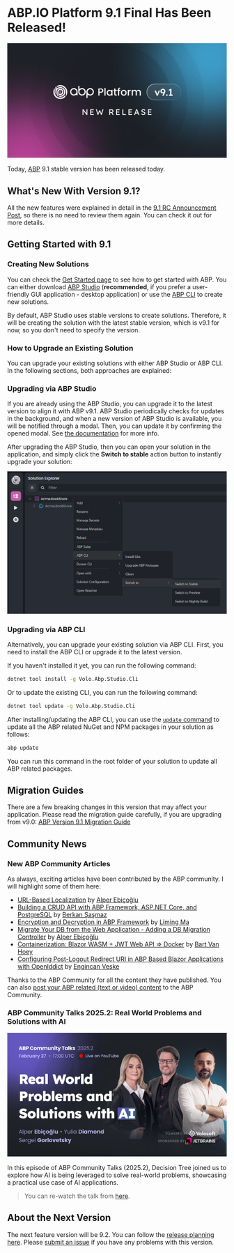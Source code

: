 # ABP.IO Platform 9.1 Final Has Been Released!

![](cover-image.png)

Today, [ABP](https://abp.io/) 9.1 stable version has been released today. 

## What's New With Version 9.1?

All the new features were explained in detail in the [9.1 RC Announcement Post](https://abp.io/community/articles/abp-platform-9.1-rc-has-been-released-wws5l00k), so there is no need to review them again. You can check it out for more details. 

## Getting Started with 9.1

### Creating New Solutions

You can check the [Get Started page](https://abp.io/get-started) to see how to get started with ABP. You can either download [ABP Studio](https://abp.io/get-started#abp-studio-tab) (**recommended**, if you prefer a user-friendly GUI application - desktop application) or use the [ABP CLI](https://abp.io/docs/latest/cli) to create new solutions.

By default, ABP Studio uses stable versions to create solutions. Therefore, it will be creating the solution with the latest stable version, which is v9.1 for now, so you don't need to specify the version.

### How to Upgrade an Existing Solution

You can upgrade your existing solutions with either ABP Studio or ABP CLI. In the following sections, both approaches are explained:

### Upgrading via ABP Studio

If you are already using the ABP Studio, you can upgrade it to the latest version to align it with ABP v9.1. ABP Studio periodically checks for updates in the background, and when a new version of ABP Studio is available, you will be notified through a modal. Then, you can update it by confirming the opened modal. See [the documentation](https://abp.io/docs/latest/studio/installation#upgrading) for more info.

After upgrading the ABP Studio, then you can open your solution in the application, and simply click the **Switch to stable** action button to instantly upgrade your solution:

![](switch-to-stable.png)

### Upgrading via ABP CLI

Alternatively, you can upgrade your existing solution via ABP CLI. First, you need to install the ABP CLI or upgrade it to the latest version.

If you haven't installed it yet, you can run the following command:

```bash
dotnet tool install -g Volo.Abp.Studio.Cli
```

Or to update the existing CLI, you can run the following command:

```bash
dotnet tool update -g Volo.Abp.Studio.Cli
```

After installing/updating the ABP CLI, you can use the [`update` command](https://abp.io/docs/latest/CLI#update) to update all the ABP related NuGet and NPM packages in your solution as follows:

```bash
abp update
```

You can run this command in the root folder of your solution to update all ABP related packages.

## Migration Guides

There are a few breaking changes in this version that may affect your application. Please read the migration guide carefully, if you are upgrading from v9.0: [ABP Version 9.1 Migration Guide](https://abp.io/docs/latest/release-info/migration-guides/abp-9-1)

## Community News

### New ABP Community Articles

As always, exciting articles have been contributed by the ABP community. I will highlight some of them here:

* [URL-Based Localization](https://abp.io/community/articles/urlbased-localization-3ivzinbb) by [Alper Ebiçoğlu](https://twitter.com/alperebicoglu)
* [Building a CRUD API with ABP Framework, ASP.NET Core, and PostgreSQL](https://abp.io/community/articles/building-a-crud-api-with-abp-framework-asp.net-core-and-postgresql-elrj0old) by [Berkan Şaşmaz](https://github.com/berkansasmaz) 
* [Encryption and Decryption in ABP Framework](https://abp.io/community/articles/encryption-and-decryption-in-abp-framework-37uqhdwz) by [Liming Ma](https://github.com/maliming)
* [Migrate Your DB from the Web Application - Adding a DB Migration Controller](https://abp.io/community/articles/migrate-your-db-from-the-web-application-adding-a-db-migration-controller-in-abp-framework-x3u3uvk3) by [Alper Ebiçoğlu](https://twitter.com/alperebicoglu)
* [Containerization: Blazor WASM + JWT Web API => Docker](https://abp.io/community/articles/containerization-blazor-wasm-jwt-web-api-docker-i3eirlsf) by [Bart Van Hoey](https://abp.io/community/members/bartvanhoey)
* [Configuring Post-Logout Redirect URI in ABP Based Blazor Applications with OpenIddict](https://abp.io/community/articles/configuring-postlogout-redirect-uri-in-abp-based-blazor-applications-with-openiddict-1t84suxg) by [Engincan Veske](https://github.com/EngincanV)

Thanks to the ABP Community for all the content they have published. You can also [post your ABP related (text or video) content](https://abp.io/community/posts/submit) to the ABP Community.

### ABP Community Talks 2025.2: Real World Problems and Solutions with AI

![](community-talks.png)

In this episode of ABP Community Talks (2025.2), Decision Tree joined us to explore how AI is being leveraged to solve real-world problems, showcasing a practical use case of AI applications.

> You can re-watch the talk from [here](https://www.youtube.com/watch?v=CXpWjxCIY_E).

## About the Next Version

The next feature version will be 9.2. You can follow the [release planning here](https://github.com/abpframework/abp/milestones). Please [submit an issue](https://github.com/abpframework/abp/issues/new) if you have any problems with this version.
